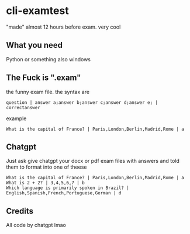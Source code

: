 # cli-examtest
"made" almost 12 hours before exam. very cool

## What you need
Python or something also windows

## The Fuck is ".exam"
the funny exam file. the syntax are
```
question | answer a;answer b;answer c;answer d;answer e; | correctanswer
```
example 
```
What is the capital of France? | Paris,London,Berlin,Madrid,Rome | a
```

## Chatgpt

Just ask give chatgpt your docx or pdf exam files with answers and told them to format into one of theese
```
What is the capital of France? | Paris,London,Berlin,Madrid,Rome | a
What is 2 + 2? | 3,4,5,6,7 | b
Which language is primarily spoken in Brazil? | English,Spanish,French,Portuguese,German | d
``` 

## Credits

All code by chatgpt lmao
